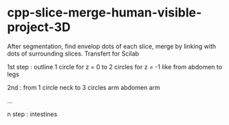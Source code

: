 # cpp-slice-merge-human-visible-project-3D
After segmentation, find envelop dots of each slice, merge by linking with dots of surrounding slices. Transfert for Scilab

1st step : outline 1 circle for z = 0 to 2 circles for z = -1 like from abdomen to legs

2nd : from 1 circle neck to 3 circles arm abdomen arm

...

n step : intestines

